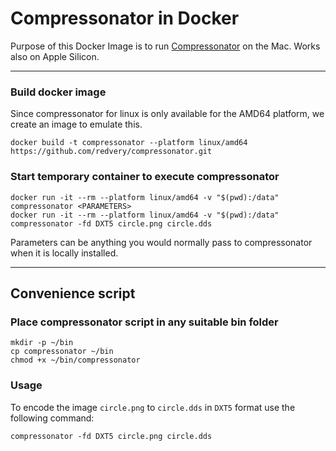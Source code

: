 # Compressonator in Docker

Purpose of this Docker Image is to run [Compressonator](https://github.com/GPUOpen-Tools/compressonator) on the Mac. Works also on Apple Silicon.

---

### Build docker image
Since compressonator for linux is only available for the AMD64 platform, we create an image to emulate this.
```
docker build -t compressonator --platform linux/amd64 https://github.com/redvery/compressonator.git
```

### Start temporary container to execute compressonator
```
docker run -it --rm --platform linux/amd64 -v "$(pwd):/data" compressonator <PARAMETERS>
docker run -it --rm --platform linux/amd64 -v "$(pwd):/data" compressonator -fd DXT5 circle.png circle.dds
```
Parameters can be anything you would normally pass to compressonator when it is locally installed.

---

## Convenience script

### Place compressonator script in any suitable bin folder
```
mkdir -p ~/bin
cp compressonator ~/bin
chmod +x ~/bin/compressonator
```

### Usage
To encode the image `circle.png` to `circle.dds` in `DXT5` format use the following command:
```
compressonator -fd DXT5 circle.png circle.dds
```


